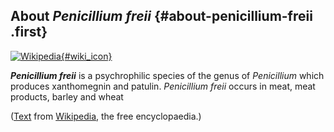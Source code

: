 About *Penicillium freii* {#about-penicillium-freii .first}
-------------------------

[![Wikipedia](/img/wikipedia_logo_v2_en.png){#wiki_icon}](http://en.wikipedia.org/wiki/Penicillium_freii)

***Penicillium freii*** is a psychrophilic species of the genus of
*Penicillium* which produces xanthomegnin and patulin. *Penicillium
freii* occurs in meat, meat products, barley and wheat

([Text](http://en.wikipedia.org/wiki/Penicillium_freii) from
[Wikipedia](http://en.wikipedia.org/), the free encyclopaedia.)
